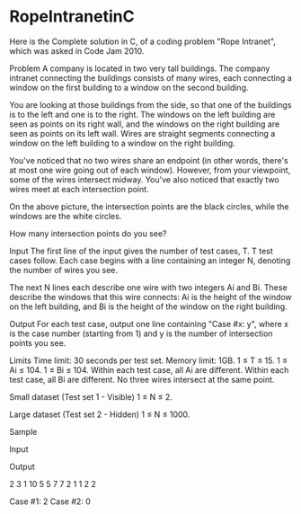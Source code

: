 # RopeIntranetinC
Here is the Complete solution in C, of a coding problem "Rope Intranet", which was asked in Code Jam 2010.

Problem
A company is located in two very tall buildings. The company intranet connecting the buildings consists of many wires, each connecting a window on the first building to a window on the second building.

You are looking at those buildings from the side, so that one of the buildings is to the left and one is to the right. The windows on the left building are seen as points on its right wall, and the windows on the right building are seen as points on its left wall. Wires are straight segments connecting a window on the left building to a window on the right building.

You've noticed that no two wires share an endpoint (in other words, there's at most one wire going out of each window). However, from your viewpoint, some of the wires intersect midway. You've also noticed that exactly two wires meet at each intersection point.

On the above picture, the intersection points are the black circles, while the windows are the white circles.

How many intersection points do you see?

Input
The first line of the input gives the number of test cases, T. T test cases follow. Each case begins with a line containing an integer N, denoting the number of wires you see.

The next N lines each describe one wire with two integers Ai and Bi. These describe the windows that this wire connects: Ai is the height of the window on the left building, and Bi is the height of the window on the right building.

Output
For each test case, output one line containing "Case #x: y", where x is the case number (starting from 1) and y is the number of intersection points you see.

Limits
Time limit: 30 seconds per test set.
Memory limit: 1GB.
1 ≤ T ≤ 15.
1 ≤ Ai ≤ 104.
1 ≤ Bi ≤ 104.
Within each test case, all Ai are different.
Within each test case, all Bi are different.
No three wires intersect at the same point.

Small dataset (Test set 1 - Visible)
1 ≤ N ≤ 2.

Large dataset (Test set 2 - Hidden)
1 ≤ N ≤ 1000.

Sample

Input
 	
Output
 
2
3
1 10
5 5
7 7
2
1 1
2 2

  
Case #1: 2
Case #2: 0
